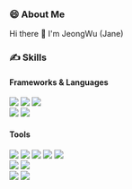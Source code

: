### 😄 About Me    
Hi there 👋 I'm JeongWu (Jane)    
<!--
I'm a Full-Stack Web Developer from Seoul, Korea.  -->  
<!--
**JeongWu-Jane/JeongWu-Jane** is a ✨ _special_ ✨ repository because its `README.md` (this file) appears on your GitHub profile.

Here are some ideas to get you started:
-->
<!--
- :hotel: I’m currently working on LOTTE DATA COMMUNICATION COMPANY.
- :book: I’m currently learning Frontend frameworks. (React, Vue..)
-->
<!-- - 👯 I’m looking to collaborate on ...
- 🤔 I’m looking for help with ...🌱
- 💬 Ask me about anything!
- 📫 How to reach me: ...
- 😄 Pronouns: ...
- ⚡ Fun fact: ... -->

### ✍ Skills
#### Frameworks & Languages    
<img src="https://img.shields.io/badge/AngularJS-E23237?style=flat-square&logo=AngularJS&logoColor=white"/></a>
<img src="https://img.shields.io/badge/React-3766AB?style=flat-square&logo=React&logoColor=white"/></a>
<img src="https://img.shields.io/badge/Vue-4FC08D?style=flat-square&logo=Vue.Js&logoColor=white"/></a>    
<img src="https://img.shields.io/badge/Spring Boot-43A047?style=flat-square&logo=Spring Boot&logoColor=white"/></a>
<img src="https://img.shields.io/badge/Spring-6DB33F?style=flat-square&logo=Spring&logoColor=white"/></a>
#### Tools
<img src="https://img.shields.io/badge/Jira-00C7B7?style=flat-square&logo=Jira&logoColor=white"/></a>
<img src="https://img.shields.io/badge/Confluence-368CCB?style=flat-square&logo=Confluence&logoColor=white"/></a>
<img src="https://img.shields.io/badge/Notion-000000?style=flat-square&logo=Notion&logoColor=white"/></a>
<img src="https://img.shields.io/badge/Git-F05032?style=flat-square&logo=Git&logoColor=white"/></a>
<img src="https://img.shields.io/badge/Figma-512DA8?style=flat-square&logo=Figma&logoColor=white"/></a>    
<img src="https://img.shields.io/badge/Eclipse-525C86?style=flat-square&logo=Eclipse IDE&logoColor=white"/></a>
<img src="https://img.shields.io/badge/VScode-113B92?style=flat-square&logo=Visual Studio Code&logoColor=white"/></a>    
<img src="https://img.shields.io/badge/Slack-3B5EE9?style=flat-square&logo=Slack&logoColor=white"/></a>
<img src="https://img.shields.io/badge/Naver Works-03C75A?style=flat-square&logo=Naver&logoColor=white"/></a>

